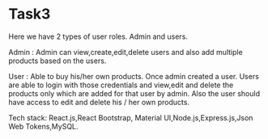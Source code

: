# Task3

Here we have 2 types of user roles.
Admin and users.

Admin : Admin can view,create,edit,delete users and also add multiple products based on the users.

User : Able to buy his/her own products. Once admin created a user. Users are able to login with those credentials and view,edit and delete the products only which are added for that user by admin.
Also the user should have access to edit and delete his / her own products.

Tech stack:
     React.js,React Bootstrap, Material UI,Node.js,Express.js,Json Web Tokens,MySQL.
